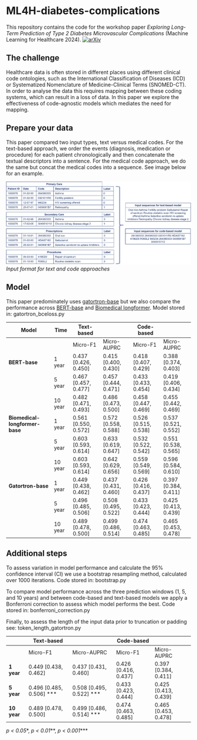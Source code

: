 # ML4H-diabetes-complications
This repository contains the code for the workshop paper *Exploring Long-Term Prediction of Type 2 Diabetes Microvascular Complications* (Machine Learning for Healthcare 2024).
[![arXiv](https://img.shields.io/badge/arXiv-2412.01331-b31b1b.svg)](https://arxiv.org/abs/2412.01331)

## The challenge
Healthcare data is often stored in different places using different clinical code ontologies, such as the International Classification of Diseases (ICD) or Systematized Nomenclature of Medicine-Clinical Terms (SNOMED-CT). In order to analyse the data this requires mapping between these coding systems, which can result in a loss of data. In this paper we explore the effectiveness of code-agnostic models which mediates the need for mapping.

## Prepare your data 
This paper compared two input types, text versus medical codes. For the text-based approach, we order the events (diagnosis, medication or procedure) for each patient chronologically and then concatenate the textual descriptors into a sentence. For the medical code approach, we do the same but concat the medical codes into a sequence. See image below for an example.

![Input format for text and code approaches](images/sentences.png)
*Input format for text and code approaches*

## Model 
This paper predominately uses [gatortron-base](https://huggingface.co/UFNLP/gatortron-base) but we also compare the performance across [BERT-base](https://huggingface.co/google-bert/bert-base-uncased) and [Biomedical longformer](https://huggingface.co/kiddothe2b/biomedical-longformer-base).
Model stored in: gatortron_bceloss.py

| Model                          | Time    | Text-based                   |                               | Code-based                    |                               |
|--------------------------------|---------|------------------------------|-------------------------------|-------------------------------|-------------------------------|
|                                |         | Micro-F1                     | Micro-AUPRC                   | Micro-F1                      | Micro-AUPRC                   |
| **BERT-base**                  | 1 year  | 0.437 [0.426, 0.450]         | 0.415 [0.400, 0.430]          | 0.418 [0.407, 0.429]          | 0.388 [0.374, 0.403]          |
|                                | 5 year  | 0.467 [0.457, 0.477]         | 0.457 [0.444, 0.471]          | 0.433 [0.433, 0.454]          | 0.419 [0.406, 0.434]          |
|                                | 10 year | 0.482 [0.471, 0.493]         | 0.486 [0.473, 0.500]          | 0.458 [0.447, 0.469]          | 0.455 [0.442, 0.469]          |
| **Biomedical-longformer-base** | 1 year  | 0.561 [0.550, 0.572]         | 0.572 [0.558, 0.588]          | 0.526 [0.515, 0.538]          | 0.537 [0.521, 0.552]          |
|                                | 5 year  | 0.603 [0.593, 0.614]         | 0.633 [0.619, 0.647]          | 0.532 [0.522, 0.542]          | 0.551 [0.538, 0.565]          |
|                                | 10 year | 0.603 [0.593, 0.614]         | 0.642 [0.629, 0.656]          | 0.559 [0.549, 0.569]          | 0.596 [0.584, 0.610]          |
| **Gatortron-base**             | 1 year  | 0.449 [0.438, 0.462]         | 0.437 [0.431, 0.460]          | 0.426 [0.416, 0.437]          | 0.397 [0.384, 0.411]          |
|                                | 5 year  | 0.496 [0.485, 0.506]         | 0.508 [0.495, 0.522]          | 0.433 [0.423, 0.444]          | 0.425 [0.413, 0.439]          |
|                                | 10 year | 0.489 [0.478, 0.500]         | 0.499 [0.486, 0.514]          | 0.474 [0.463, 0.485]          | 0.465 [0.453, 0.478]          |



## Additional steps
To assess variation in model performance and calculate the 95% confidence interval (CI) we use a bootstrap resampling method, calculated over 1000 iterations. Code stored in: bootstrap.py

To compare model performance across the three prediction windows (1, 5, and 10 years) and between code-based and text-based models we apply a Bonferroni correction to assess which model performs the best. Code stored in: bonferroni_correction.py

Finally, to assess the length of the input data prior to truncation or padding see: token_length_gatortron.py 

|            | Text-based                 |                         | Code-based                 |                         |
|------------|----------------------------|-------------------------|----------------------------|-------------------------|
|            | Micro-F1                   | Micro-AUPRC             | Micro-F1                   | Micro-AUPRC             |
| **1 year** | 0.449  [0.438, 0.462]      | 0.437  [0.431, 0.460]   | 0.426 [0.416, 0.437]       | 0.397 [0.384, 0.411]    |
| **5 year** | 0.496  [0.485, 0.506] ***  | 0.508 [0.495, 0.522] ***| 0.433 [0.423, 0.444]       | 0.425 [0.413, 0.439]    |
| **10 year**| 0.489 [0.478, 0.500]       | 0.499 [0.486, 0.514] ***| 0.474 [0.463, 0.485]       | 0.465 [0.453, 0.478]    |

*p < 0.05**, *p < 0.01***, *p < 0.001****



